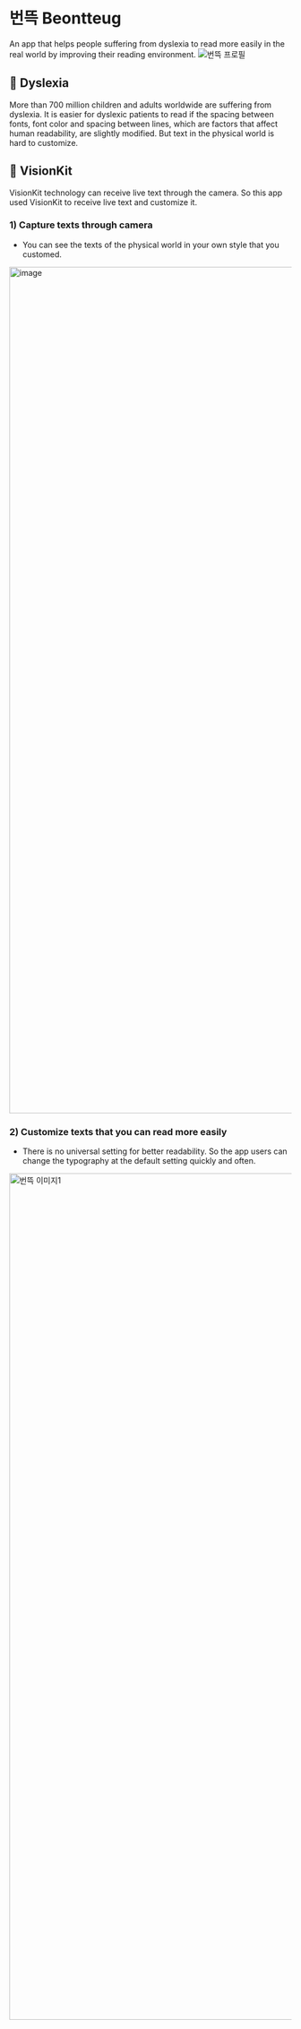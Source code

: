 # 번뜩 Beontteug
An app that helps people suffering from dyslexia to read more easily in the real world by improving their reading environment.
![번뜩 프로필](https://user-images.githubusercontent.com/98628614/189168448-4d7328ea-776b-47f4-80ee-e8ccd30e0976.png)

## 👀 Dyslexia
More than 700 million children and adults worldwide are suffering from dyslexia.
It is easier for dyslexic patients to read if the spacing between fonts, font color and spacing between lines, which are factors that affect human readability, are slightly modified.
But text in the physical world is hard to customize.

## 👀 VisionKit
VisionKit technology can receive live text through the camera.
So this app used VisionKit to receive live text and customize it.

### 1) Capture texts through camera
  - You can see the texts of the physical world in your own style that you customed.
<img width="1512" alt="image" src="https://user-images.githubusercontent.com/98628614/189173474-1901bbeb-df69-42ad-8048-543fd52882b6.png">


### 2) Customize texts that you can read more easily
  - There is no universal setting for better readability. So the app users can change the typography at the default setting quickly and often.
<img width="1512" alt="번뜩 이미지1" src="https://user-images.githubusercontent.com/98628614/189173507-557ef107-ff9f-4958-ab0d-3e6fd94639db.png">
